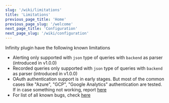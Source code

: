 ```yaml
---
slug: '/wiki/limitations'
title: 'Limitations'
previous_page_title: 'Home'
previous_page_slug: '/welcome'
next_page_title: 'Configuration'
next_page_slug: '/wiki/configuration'
---
```


Infinity plugin have the following known limitations

- Alerting only supported with `json` type of queries with `backend` as parser (introduced in v1.0.0)
- Recorded queries only supported with `json` type of queries with `backend` as parser (introduced in v1.0.0)
- OAuth authentication support is in early stages. But most of the common cases like "Azure", "GCP", "Google Analytics" authentication are tested. If in case something not working, report [here](https://github.com/andersonz1/grafana-infinity-datasource/discussions/260)
- For list of all known bugs, check [here](https://github.com/andersonz1/grafana-infinity-datasource/issues)
